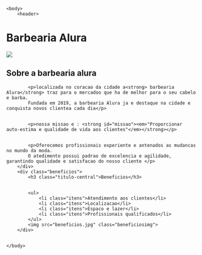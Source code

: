<!DOCTYPE html>
<html lang="pt-br">
    <head>
        <meta charset="UTF-8">
        <title>barbearia</title>
        <link rel="stylesheet" href="style.css">
    </head>

    <body>
        <header>
<h1 class="titulo-princ">Barbearia Alura</h1>
        </header>
        <img  id="banner" src="banner.jpg">
        <div class="principal">
            <h2 class="titulo-central">Sobre a barbearia alura </h2>


            <p>localizada no coracao da cidade a<strong> barbearia Alura</strong> traz para o mercadoo que ha de melhor para o seu cabelo e barba.
            Fundada em 2019, a barbearia Alura ja e destaque na cidade e conquista novos clientea cada dia</p>


            <p>nossa missao e : <strong id="missao"><em>"Proporcionar auto-estima e qualidade de vida aos clientes"</em></strong></p>


            <p>Oferecemos profissionais experiente e antenados as mudancas no mundo da moda.
            O atedimento possui padrao de excelencia e agilidade, garantindo qualidade e satisfacao do nosso cliente </p>
        </div>
        <div class="beneficios">
            <h3 class="titulo-central">Beneficios</h3>


            <ul>
                <li class="itens">Atendimento aos clientes</li>
                <li class="itens">Localizacao</li>
                <li class="itens">Espaco e lazer</li>
                <li class="itens">Profissionais qualificados</li>
            </ul>
            <img src="beneficios.jpg" class="beneficiosimg">
        </div>


    </body>
</html>







